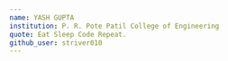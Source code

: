```yaml
---
name: YASH GUPTA
institution: P. R. Pote Patil College of Engineering
quote: Eat Sleep Code Repeat.
github_user: striver010
---
```

